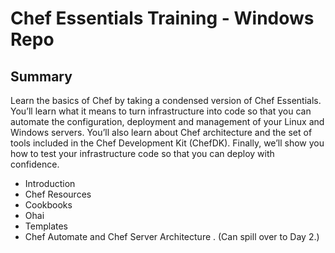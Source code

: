 # Chef Essentials Training - Windows Repo

## Summary
Learn the basics of Chef by taking a condensed version of Chef Essentials. You’ll learn what it means to turn infrastructure into code so that you can automate the configuration, deployment and management of your Linux and Windows servers. You’ll also learn about Chef architecture and the set of tools included in the Chef Development Kit (ChefDK). Finally, we’ll show you how to test your infrastructure code so that you can deploy with confidence.

 - Introduction
 - Chef Resources
 - Cookbooks
 - Ohai
 - Templates
 - Chef Automate and Chef Server Architecture . (Can spill over to Day 2.)
